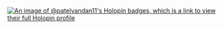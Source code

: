 [![An image of @patelvandan11's Holopin badges, which is a link to view their full Holopin profile](https://holopin.me/patelvandan11)](https://holopin.io/@patelvandan11)
